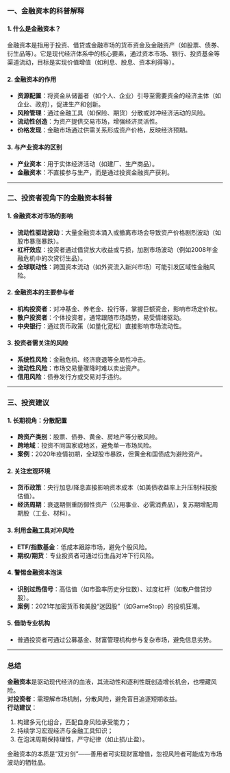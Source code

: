 ### 一、金融资本的科普解释

#### 1. **什么是金融资本？**
金融资本是指用于投资、借贷或金融市场的货币资金及金融资产（如股票、债券、衍生品等）。它是现代经济体系中的核心要素，通过资本市场、银行、投资基金等渠道流动，目标是实现价值增值（如利息、股息、资本利得等）。

#### 2. **金融资本的作用**
- **资源配置**：将资金从储蓄者（如个人、企业）引导至需要资金的经济主体（如企业、政府），促进生产和创新。
- **风险管理**：通过金融工具（如保险、期货）分散或对冲经济活动的风险。
- **流动性创造**：为资产提供交易市场，增强经济灵活性。
- **价格发现**：金融市场通过供需关系形成资产价格，反映经济预期。

#### 3. **与产业资本的区别**
- **产业资本**：用于实体经济活动（如建厂、生产商品）。
- **金融资本**：不直接参与生产，而是通过投资金融资产获利。

---

### 二、投资者视角下的金融资本科普

#### 1. **金融资本对市场的影响**
- **流动性驱动波动**：大量金融资本涌入或撤离市场会导致资产价格剧烈波动（如股市暴涨暴跌）。
- **杠杆效应**：投资者通过借贷放大收益或亏损，加剧市场波动（例如2008年金融危机中的次贷衍生品）。
- **全球联动性**：跨国资本流动（如外资流入新兴市场）可能引发区域性金融风险。

#### 2. **金融资本的主要参与者**
- **机构投资者**：对冲基金、养老金、投行等，掌握巨额资金，影响市场定价权。
- **散户投资者**：个体投资者，通常跟随市场趋势，易受情绪驱动。
- **中央银行**：通过货币政策（如量化宽松）直接影响市场流动性。

#### 3. **投资者需关注的风险**
- **系统性风险**：金融危机、经济衰退等全局性冲击。
- **流动性风险**：市场交易量骤降时难以卖出资产。
- **信用风险**：债券发行方或交易对手违约。

---

### 三、投资建议

#### 1. **长期视角：分散配置**
- **跨资产类别**：股票、债券、黄金、房地产等分散风险。
- **跨地域**：投资不同国家或地区，避免单一市场风险。
- **案例**：2020年疫情初期，全球股市暴跌，但黄金和国债成为避险资产。

#### 2. **关注宏观环境**
- **货币政策**：央行加息/降息直接影响资本成本（如美债收益率上升压制科技股估值）。
- **经济周期**：衰退期侧重防御性资产（公用事业、必需消费品），复苏期增配周期股（工业、材料）。

#### 3. **利用金融工具对冲风险**
- **ETF/指数基金**：低成本跟踪市场，避免个股风险。
- **期权/期货**：专业投资者可通过衍生品对冲下行风险。

#### 4. **警惕金融资本泡沫**
- **识别过热信号**：高估值（如市盈率历史分位数）、过度杠杆（如散户借贷炒股）。
- **案例**：2021年加密货币和美股“迷因股”（如GameStop）的投机狂潮。

#### 5. **借助专业机构**
- 普通投资者可通过公募基金、财富管理机构参与复杂市场，避免信息劣势。

---

### 总结

**金融资本**是驱动现代经济的血液，其流动性和逐利性既创造增长机会，也埋藏风险。  
**对投资者**：需理解市场机制，分散风险，避免盲目追逐短期收益。  
**行动建议**：  
1. 构建多元化组合，匹配自身风险承受能力；  
2. 持续学习宏观经济与金融工具知识；  
3. 在泡沫周期保持理性，严守纪律（如止损/止盈）。  

金融资本的本质是“双刃剑”——善用者可实现财富增值，忽视风险者可能成为市场波动的牺牲品。